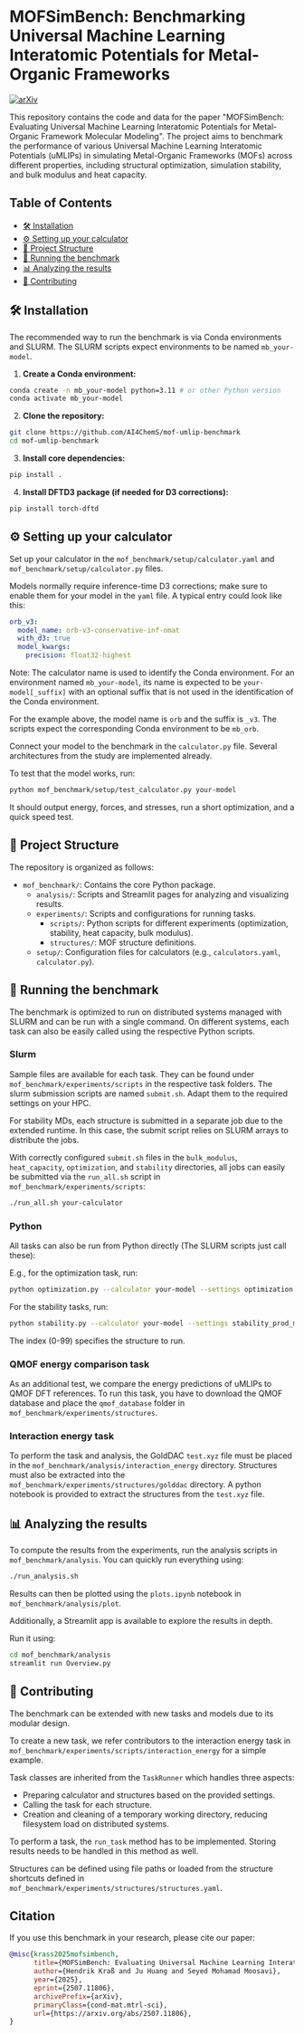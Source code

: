 # MOFSimBench: Benchmarking Universal Machine Learning Interatomic Potentials for Metal-Organic Frameworks

[![arXiv](https://img.shields.io/badge/arXiv-2507.11806-b31b1b.svg)](https://arxiv.org/abs/2507.11806)

This repository contains the code and data for the paper "MOFSimBench: Evaluating Universal Machine Learning Interatomic Potentials for Metal-Organic Framework Molecular Modeling". The project aims to benchmark the performance of various Universal Machine Learning Interatomic Potentials (uMLIPs) in simulating Metal-Organic Frameworks (MOFs) across different properties, including structural optimization, simulation stability, and bulk modulus and heat capacity.


## Table of Contents

- [:hammer_and_wrench: Installation](#hammer_and_wrench-installation)
- [:gear: Setting up your calculator](#gear-setting-up-your-calculator)
- [:file_folder: Project Structure](#file_folder-project-structure)
- [:rocket: Running the benchmark](#rocket-running-the-benchmark)
- [:bar_chart: Analyzing the results](#bar_chart-analyzing-the-results)
- [:handshake: Contributing](#handshake-contributing)


## :hammer_and_wrench: Installation

The recommended way to run the benchmark is via Conda environments and SLURM. The SLURM scripts expect environments to be named `mb_your-model`.

1. **Create a Conda environment:**

```bash
conda create -n mb_your-model python=3.11 # or other Python version
conda activate mb_your-model
```

2. **Clone the repository:**

```bash
git clone https://github.com/AI4ChemS/mof-umlip-benchmark
cd mof-umlip-benchmark
```

3. **Install core dependencies:**

```bash
pip install .
```

4. **Install DFTD3 package (if needed for D3 corrections):**

```bash
pip install torch-dftd
```

## :gear: Setting up your calculator

Set up your calculator in the `mof_benchmark/setup/calculator.yaml` and `mof_benchmark/setup/calculator.py` files.

Models normally require inference-time D3 corrections; make sure to enable them for your model in the `yaml` file. A typical entry could look like this:

```yml
orb_v3:
  model_name: orb-v3-conservative-inf-omat
  with_d3: true
  model_kwargs:
    precision: float32-highest
```

Note: The calculator name is used to identify the Conda environment. For an environment named `mb_your-model`, its name is expected to be `your-model[_suffix]` with an optional suffix that is not used in the identification of the Conda environment.

For the example above, the model name is `orb` and the suffix is `_v3`. The scripts expect the corresponding Conda environment to be `mb_orb`.

Connect your model to the benchmark in the `calculator.py` file. Several architectures from the study are implemented already.

To test that the model works, run:
```bash
python mof_benchmark/setup/test_calculator.py your-model
```

It should output energy, forces, and stresses, run a short optimization, and a quick speed test.

## :file_folder: Project Structure


The repository is organized as follows:


- `mof_benchmark/`: Contains the core Python package.
	- `analysis/`: Scripts and Streamlit pages for analyzing and visualizing results.
	- `experiments/`: Scripts and configurations for running tasks.
		- `scripts/`: Python scripts for different experiments (optimization, stability, heat capacity, bulk modulus).
		- `structures/`: MOF structure definitions.
	- `setup/`: Configuration files for calculators (e.g., `calculators.yaml`, `calculator.py`).


## :rocket: Running the benchmark

The benchmark is optimized to run on distributed systems managed with SLURM and can be run with a single command. On different systems, each task can also be easily called using the respective Python scripts.


### Slurm

Sample files are available for each task. They can be found under `mof_benchmark/experiments/scripts` in the respective task folders. The slurm submission scripts are named `submit.sh`. Adapt them to the required settings on your HPC.

For stability MDs, each structure is submitted in a separate job due to the extended runtime. In this case, the submit script relies on SLURM arrays to distribute the jobs.

With correctly configured `submit.sh` files in the `bulk_modulus`, `heat_capacity`, `optimization`, and `stability` directories, all jobs can easily be submitted via the `run_all.sh` script in `mof_benchmark/experiments/scripts`:

```bash
./run_all.sh your-calculator
```


### Python

All tasks can also be run from Python directly (The SLURM scripts just call these):

E.g., for the optimization task, run:
```bash
python optimization.py --calculator your-model --settings optimization.yaml

```

For the stability tasks, run:
```bash
python stability.py --calculator your-model --settings stability_prod_mtk.yaml --index 0
```

The index (0-99) specifies the structure to run.


### QMOF energy comparison task

As an additional test, we compare the energy predictions of uMLIPs to QMOF DFT references. To run this task, you have to download the QMOF database and place the `qmof_database` folder in `mof_benchmark/experiments/structures`.

### Interaction energy task

To perform the task and analysis, the GoldDAC `test.xyz` file must be placed in the `mof_benchmark/analysis/interaction_energy` directory.
Structures must also be extracted into the `mof_benchmark/experiments/structures/golddac` directory. A python notebook is provided to extract the structures from the `test.xyz` file.


## :bar_chart: Analyzing the results

To compute the results from the experiments, run the analysis scripts in `mof_benchmark/analysis`. You can quickly run everything using:


```bash
./run_analysis.sh
```

Results can then be plotted using the `plots.ipynb` notebook in `mof_benchmark/analysis/plot`.

Additionally, a Streamlit app is available to explore the results in depth.

Run it using:

```bash
cd mof_benchmark/analysis
streamlit run Overview.py
```


## :handshake: Contributing

The benchmark can be extended with new tasks and models due to its modular design.

To create a new task, we refer contributors to the interaction energy task in `mof_benchmark/experiments/scripts/interaction_energy` for a simple example.

Task classes are inherited from the `TaskRunner` which handles three aspects:
- Preparing calculator and structures based on the provided settings.
- Calling the task for each structure.
- Creation and cleaning of a temporary working directory, reducing filesystem load on distributed systems.

To perform a task, the `run_task` method has to be implemented. Storing results needs to be handled in this method as well.

Structures can be defined using file paths or loaded from the structure shortcuts defined in `mof_benchmark/experiments/structures/structures.yaml`.


## Citation

If you use this benchmark in your research, please cite our paper:

```bibtex
@misc{krass2025mofsimbench,
      title={MOFSimBench: Evaluating Universal Machine Learning Interatomic Potentials In Metal-Organic Framework Molecular Modeling}, 
      author={Hendrik Kraß and Ju Huang and Seyed Mohamad Moosavi},
      year={2025},
      eprint={2507.11806},
      archivePrefix={arXiv},
      primaryClass={cond-mat.mtrl-sci},
      url={https://arxiv.org/abs/2507.11806},
}
```